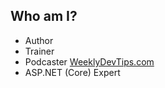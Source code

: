 ##  Who am I?

* Author
* Trainer
* Podcaster [WeeklyDevTips.com](http://weeklydevtips.com)
* ASP.NET (Core) Expert